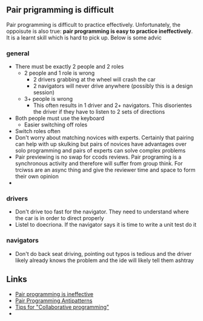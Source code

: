## Pair prigramming is difficult 
Pair programming is difficult to practice effectively. Unfortunately, the oppoisute is also true: **pair programming is easy to practice ineffectively**. It is a learnt skill which is hard to pick up. Below is some advic
### general 
- There must be exactly 2 people and 2 roles 
	- 2 people and 1 role is wrong 
		- 2 drivers grabbing at the wheel will crash the car 
		- 2 navigators will never drive anywhere (possibly this is a design session)
	- 3+ people is wrong 
		- This often results in 1 driver and 2+ navigators. This disorientes the driver if they have to listen to 2 sets of directions 
- Both people must use the keyboard 
	- Easier switching off roles 
- Switch roles often
- Don't worry about matching novices with experts. Certainly that pairing can help with up skulking but pairs of novices have advantages over solo programming and pairs of experts can solve complex problems 
- Pair previewing is no swap for ccods reviews. Pair programing is a synchronous activity and therefore will suffer from group think. For trciwss are an async thing and give the reviewer time and space to form their own opinion 
- 
### drivers 
- Don't drive too fast for the navigator. They need to understand where the car is in order to direct properly
- Listel to doecriona. If the navigator says it is time to write a unit test do it 
### navigators 
- Don't do back seat driving, pointing out typos is tedious and the driver likely already knows the problem and the ide will likely tell them ashtray
## Links
- [Pair programming is ineffective](https://matt-rickard.com/against-pair-programming/)
- [Pair Programming Antipatterns](https://tuple.app/pair-programming-guide/antipatterns)
- [Tips for "Collaborative programming"](https://vtorosyan.github.io/collaborative-programming/)
- 